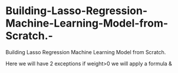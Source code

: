# Building-Lasso-Regression-Machine-Learning-Model-from-Scratch.-
Building Lasso Regression Machine Learning Model from Scratch. 

Here we will have 2 exceptions if weight>0 we will apply a formula &

